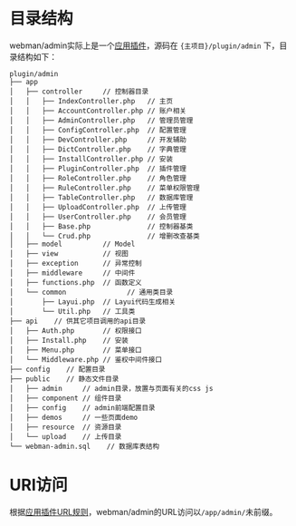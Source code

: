 # 目录结构

webman/admin实际上是一个[应用插件](https://www.workerman.net/doc/webman/plugin/app.html)，源码在 `{主项目}/plugin/admin` 下，目录结构如下：

```
plugin/admin
├── app
│   ├── controller     // 控制器目录
│   │   ├── IndexController.php   // 主页
│   │   ├── AccountController.php // 账户相关
│   │   ├── AdminController.php   // 管理员管理
│   │   ├── ConfigController.php  // 配置管理
│   │   ├── DevController.php     // 开发辅助
│   │   ├── DictController.php    // 字典管理
│   │   ├── InstallController.php // 安装
│   │   ├── PluginController.php  // 插件管理
│   │   ├── RoleController.php    // 角色管理
│   │   ├── RuleController.php    // 菜单权限管理
│   │   ├── TableController.php   // 数据库管理
│   │   ├── UploadController.php  // 上传管理
│   │   ├── UserController.php    // 会员管理
│   │   ├── Base.php              // 控制器基类
│   │   └── Crud.php              // 增删改查基类
│   ├── model          // Model
│   ├── view           // 视图
│   ├── exception      // 异常控制
│   ├── middleware     // 中间件
│   ├── functions.php  // 函数定义
│   └── common               // 通用类目录
│       ├── Layui.php  // Layui代码生成相关
│       └── Util.php   // 工具类
├── api    // 供其它项目调用的api目录
│   ├── Auth.php       // 权限接口
│   ├── Install.php    // 安装
│   ├── Menu.php       // 菜单接口
│   └── Middleware.php // 鉴权中间件接口
├── config    // 配置目录
├── public    // 静态文件目录
│   ├── admin     // admin目录，放置与页面有关的css js
│   ├── component // 组件目录
│   ├── config    // admin前端配置目录
│   ├── demos     // 一些页面demo
│   ├── resource  // 资源目录
│   └── upload    // 上传目录
└── webman-admin.sql    // 数据库表结构
```

# URl访问
根据[应用插件URL规则](https://www.workerman.net/doc/webman/plugin/app.html#url%E8%AE%BF%E9%97%AE)，webman/admin的URL访问以`/app/admin/`未前缀。
